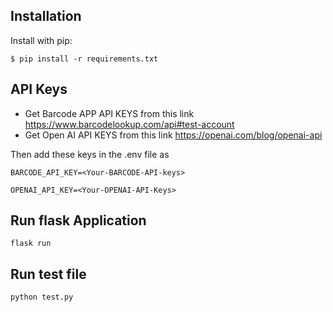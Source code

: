 
## Installation

Install with pip:

```
$ pip install -r requirements.txt
```

## API Keys
- Get Barcode APP API KEYS from this link https://www.barcodelookup.com/api#test-account
- Get Open AI API KEYS from this link https://openai.com/blog/openai-api

Then add these keys in the .env file as

```
BARCODE_API_KEY=<Your-BARCODE-API-keys>

OPENAI_API_KEY=<Your-OPENAI-API-Keys>

```

## Run flask Application

```
flask run

```

## Run test file

```
python test.py

```
